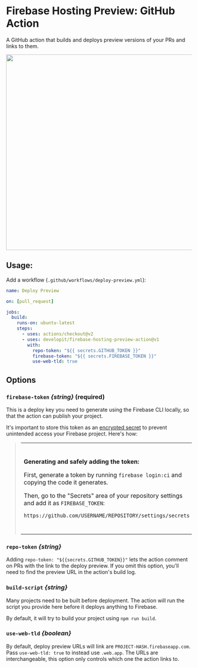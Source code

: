 # Firebase Hosting Preview: GitHub Action

A GitHub action that builds and deploys preview versions of your PRs and links to them.

<img width="529" src="https://i.imgur.com/Mj3C2eg.png">


## Usage:

Add a workflow (`.github/workflows/deploy-preview.yml`):

```yaml
name: Deploy Preview

on: [pull_request]

jobs:
  build:
    runs-on: ubuntu-latest
    steps:
      - uses: actions/checkout@v2
      - uses: developit/firebase-hosting-preview-action@v1
        with:
          repo-token: "${{ secrets.GITHUB_TOKEN }}"
          firebase-token: "${{ secrets.FIREBASE_TOKEN }}"
          use-web-tld: true
```

## Options

### `firebase-token` _{string}_ (required)

This is a deploy key you need to generate using the Firebase CLI locally, so that the action can publish your project.

It's important to store this token as an [encrypted secret](https://help.github.com/en/actions/configuring-and-managing-workflows/creating-and-storing-encrypted-secrets)
to prevent unintended access your Firebase project. Here's how:

<blockquote>
<table><tbody><tr><td>

**Generating and safely adding the token:**

First, generate a token by running `firebase login:ci` and copying the code it generates.

Then, go to the "Secrets" area of your repository settings and add it as `FIREBASE_TOKEN`:

`https://github.com/USERNAME/REPOSITORY/settings/secrets`

</td><td>
<img width="240" src="https://user-images.githubusercontent.com/105127/75371305-8223a680-5894-11ea-88ae-9528c67bd406.png">
</td></tr></tbody></table>
</blockquote>


### `repo-token` _{string}_

Adding `repo-token: "${{secrets.GITHUB_TOKEN}}"` lets the action comment on PRs with the link to the deploy preview.
If you omit this option, you'll need to find the preview URL in the action's build log.

### `build-script` _{string}_

Many projects need to be built before deployment. The action will run the script you provide here before it deploys anything to Firebase.

By default, it will try to build your project using `npm run build`.


### `use-web-tld` _{boolean}_

By default, deploy preview URLs will link are `PROJECT-HASH.firebaseapp.com`. Pass `use-web-tld: true` to instead use `.web.app`.
The URLs are interchangeable, this option only controls which one the action links to.
